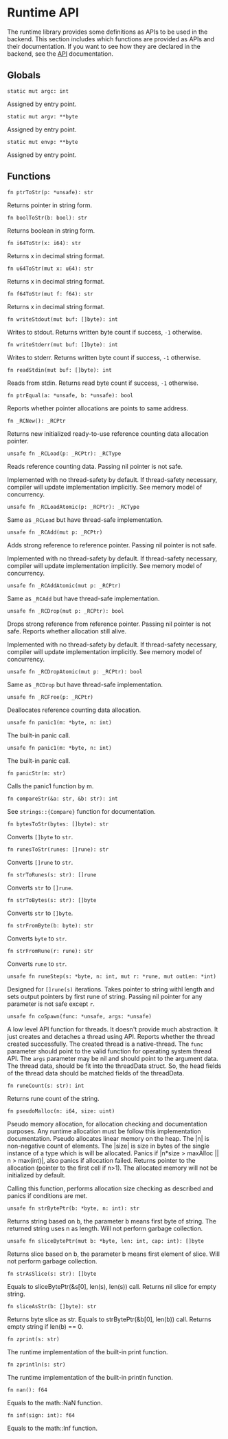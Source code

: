 # Runtime API

The runtime library provides some definitions as APIs to be used in the backend. This section includes which functions are provided as APIs and their documentation. If you want to see how they are declared in the backend, see the [API](/api/runtime-api) documentation.

## Globals

```jule
static mut argc: int
```
Assigned by entry point.

```jule
static mut argv: **byte
```
Assigned by entry point.

```jule
static mut envp: **byte
```
Assigned by entry point.

## Functions

```jule
fn ptrToStr(p: *unsafe): str
```
Returns pointer in string form.

```jule
fn boolToStr(b: bool): str
```
Returns boolean in string form.

```jule
fn i64ToStr(x: i64): str
```
Returns x in decimal string format.

```jule
fn u64ToStr(mut x: u64): str
```
Returns x in decimal string format.

```jule
fn f64ToStr(mut f: f64): str
```
Returns x in decimal string format.

```jule
fn writeStdout(mut buf: []byte): int
```
Writes to stdout. Returns written byte count if success, `-1` otherwise.

```jule
fn writeStderr(mut buf: []byte): int
```
Writes to stderr. Returns written byte count if success, `-1` otherwise.

```jule
fn readStdin(mut buf: []byte): int
```
Reads from stdin. Returns read byte count if success, `-1` otherwise.

```jule
fn ptrEqual(a: *unsafe, b: *unsafe): bool
```
Reports whether pointer allocations are points to same address.

```jule
fn _RCNew(): _RCPtr
```
Returns new initialized ready-to-use reference counting data allocation pointer.

```jule
unsafe fn _RCLoad(p: _RCPtr): _RCType
```
Reads reference counting data. Passing nil pointer is not safe.

Implemented with no thread-safety by default. If thread-safety necessary, compiler will update implementation implicitly. See memory model of concurrency.

```jule
unsafe fn _RCLoadAtomic(p: _RCPtr): _RCType
```
Same as `_RCLoad` but have thread-safe implementation.

```jule
unsafe fn _RCAdd(mut p: _RCPtr)
```
Adds strong reference to reference pointer. Passing nil pointer is not safe.

Implemented with no thread-safety by default. If thread-safety necessary, compiler will update implementation implicitly. See memory model of concurrency.

```jule
unsafe fn _RCAddAtomic(mut p: _RCPtr)
```
Same as `_RCAdd` but have thread-safe implementation.

```jule
unsafe fn _RCDrop(mut p: _RCPtr): bool
```
Drops strong reference from reference pointer. Passing nil pointer is not safe. Reports whether allocation still alive.

Implemented with no thread-safety by default. If thread-safety necessary, compiler will update implementation implicitly. See memory model of concurrency.

```jule
unsafe fn _RCDropAtomic(mut p: _RCPtr): bool
```
Same as `_RCDrop` but have thread-safe implementation.

```jule
unsafe fn _RCFree(p: _RCPtr)
```
Deallocates reference counting data allocation.

```jule
unsafe fn panic1(m: *byte, n: int)
```
The built-in panic call.

```jule
unsafe fn panic1(m: *byte, n: int)
```
The built-in panic call.

```jule
fn panicStr(m: str)
```
Calls the panic1 function by m.

```jule
fn compareStr(&a: str, &b: str): int
```
See `strings::{Compare}` function for documentation.

```jule
fn bytesToStr(bytes: []byte): str
```
Converts `[]byte` to `str`.

```jule
fn runesToStr(runes: []rune): str
```
Converts `[]rune` to `str`.

```jule
fn strToRunes(s: str): []rune
```
Converts `str` to `[]rune`.

```jule
fn strToBytes(s: str): []byte
```
Converts `str` to `[]byte`.

```jule
fn strFromByte(b: byte): str
```
Converts `byte` to `str`.

```jule
fn strFromRune(r: rune): str
```
Converts `rune` to `str`.

```jule
unsafe fn runeStep(s: *byte, n: int, mut r: *rune, mut outLen: *int)
```
Designed for `[]rune(s)` iterations. Takes pointer to string withl length and sets output pointers by first rune of string. Passing nil pointer for any parameter is not safe except `r`.

```jule
unsafe fn coSpawn(func: *unsafe, args: *unsafe)
```
A low level API function for threads. It doesn't provide much abstraction. It just creates and detaches a thread using API. Reports whether the thread created successfully. The created thread is a native-thread. The `func` parameter should point to the valid function for operating system thread API. The `args` parameter may be nil and should point to the argument data. The thread data, should be fit into the threadData struct. So, the head fields of the thread data should be matched fields of the threadData.

```jule
fn runeCount(s: str): int
```
Returns rune count of the string.

```jule
fn pseudoMalloc(n: i64, size: uint)
```
Pseudo memory allocation, for allocation checking and documentation purposes. Any runtime allocation must be follow this implementation documentation. Pseudo allocates linear memory on the heap. The |n| is non-negative count of elements. The |size| is size in bytes of the single instance of a type which is will be allocated. Panics if |n*size > maxAlloc || n > max(int)|, also panics if allocation failed. Returns pointer to the allocation (pointer to the first cell if n>1). The allocated memory will not be initialized by default.

Calling this function, performs allocation size checking as described and panics if conditions are met.

```jule
unsafe fn strBytePtr(b: *byte, n: int): str
```
Returns string based on b, the parameter b means first byte of string. The returned string uses n as length. Will not perform garbage collection.

```jule
unsafe fn sliceBytePtr(mut b: *byte, len: int, cap: int): []byte
```
Returns slice based on b, the parameter b means first element of slice. Will not perform garbage collection.

```jule
fn strAsSlice(s: str): []byte
```
Equals to sliceBytePtr(&s[0], len(s), len(s)) call.
Returns nil slice for empty string.

```jule
fn sliceAsStr(b: []byte): str
```
Returns byte slice as str.
Equals to strBytePtr(&b[0], len(b)) call.
Returns empty string if len(b) == 0.

```jule
fn zprint(s: str)
```
The runtime implementation of the built-in print function.

```jule
fn zprintln(s: str)
```
The runtime implementation of the built-in println function.

```jule
fn nan(): f64
```
Equals to the math::NaN function.

```jule
fn inf(sign: int): f64
```
Equals to the math::Inf function.